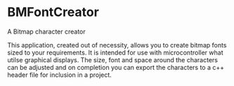 # BMFontCreator
A Bitmap character creator 

This application, created out of necessity, allows you to create bitmap fonts sized to your requirements.  It is intended for use with microcontroller what utilse graphical displays.  The size, font and space around the characters can be adjusted and on completion you can export the characters to a c++ header file for inclusion in a project.
